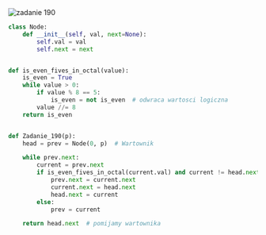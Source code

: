 <picture>
  <source srcset="../../srt/zbior_zadan/190.png" media="(prefers-color-scheme: light)">
  <source srcset="../../srt/zbior_zadan/black_190.png" media="(prefers-color-scheme: dark)">
  <img src="../../srt/zbior_zadan/black_190.png" alt="zadanie 190">
</picture>

```python
class Node:
    def __init__(self, val, next=None):
        self.val = val
        self.next = next


def is_even_fives_in_octal(value):
    is_even = True
    while value > 0:
        if value % 8 == 5:
            is_even = not is_even  # odwraca wartosci logiczna
        value //= 8
    return is_even


def Zadanie_190(p):
    head = prev = Node(0, p)  # Wartownik

    while prev.next:
        current = prev.next
        if is_even_fives_in_octal(current.val) and current != head.next:  # ignoruje 1 element bo jest z przodu
            prev.next = current.next
            current.next = head.next
            head.next = current
        else:
            prev = current

    return head.next  # pomijamy wartownika
```